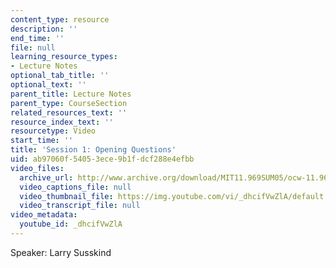 ```yaml
---
content_type: resource
description: ''
end_time: ''
file: null
learning_resource_types:
- Lecture Notes
optional_tab_title: ''
optional_text: ''
parent_title: Lecture Notes
parent_type: CourseSection
related_resources_text: ''
resource_index_text: ''
resourcetype: Video
start_time: ''
title: 'Session 1: Opening Questions'
uid: ab97060f-5405-3ece-9b1f-dcf288e4efbb
video_files:
  archive_url: http://www.archive.org/download/MIT11.969SUM05/ocw-11.969-clip1-220k.mp4
  video_captions_file: null
  video_thumbnail_file: https://img.youtube.com/vi/_dhcifVwZlA/default.jpg
  video_transcript_file: null
video_metadata:
  youtube_id: _dhcifVwZlA
---
```


Speaker: Larry Susskind
